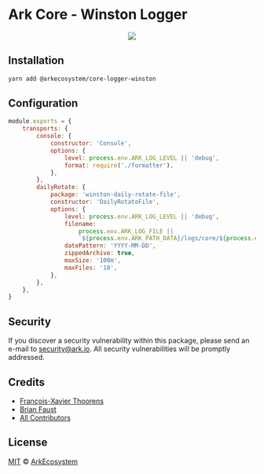 # Ark Core - Winston Logger

<p align="center">
    <img src="../../banner.png?sanitize=true" />
</p>

## Installation

```bash
yarn add @arkecosystem/core-logger-winston
```

## Configuration

```js
module.exports = {
	transports: {
		console: {
			constructor: 'Console',
			options: {
				level: process.env.ARK_LOG_LEVEL || 'debug',
				format: require('./formatter'),
			},
		},
		dailyRotate: {
			package: 'winston-daily-rotate-file',
			constructor: 'DailyRotateFile',
			options: {
				level: process.env.ARK_LOG_LEVEL || 'debug',
				filename:
					process.env.ARK_LOG_FILE ||
					`${process.env.ARK_PATH_DATA}/logs/core/${process.env.ARK_NETWORK_NAME}/%DATE%.log`,
				datePattern: 'YYYY-MM-DD',
				zippedArchive: true,
				maxSize: '100m',
				maxFiles: '10',
			},
		},
	},
}
```

## Security

If you discover a security vulnerability within this package, please send an e-mail to security@ark.io. All security vulnerabilities will be promptly addressed.

## Credits

-   [François-Xavier Thoorens](https://github.com/fix)
-   [Brian Faust](https://github.com/faustbrian)
-   [All Contributors](../../../../contributors)

## License

[MIT](LICENSE) © [ArkEcosystem](https://ark.io)
